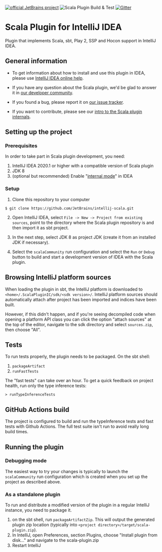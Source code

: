 [![official JetBrains project](https://jb.gg/badges/official.svg)](https://confluence.jetbrains.com/display/ALL/JetBrains+on+GitHub)
![Scala Plugin Build & Test](https://github.com/JetBrains/intellij-scala/workflows/Scala%20Plugin%20Build%20&%20Test/badge.svg)
[![Gitter](https://badges.gitter.im/Join%20Chat.svg)](https://gitter.im/JetBrains/intellij-scala)


# Scala Plugin for IntelliJ IDEA

Plugin that implements Scala, sbt, Play 2, SSP and Hocon support in IntelliJ IDEA.

## General information

- To get information about how to install and use this plugin in IDEA, please
  use [IntelliJ IDEA online help](https://www.jetbrains.com/idea/help/scala.html).

- If you have any question about the Scala plugin, we'd be glad to answer it in [our
  developer community](https://devnet.jetbrains.com/community/idea/scala).

- If you found a bug, please report it on [our issue
  tracker](https://youtrack.jetbrains.com/issues/SCL#newissue).

- If you want to contribute, please see our [intro to the Scala plugin
  internals](https://blog.jetbrains.com/scala/2016/04/21/how-to-contribute-to-intellij-scala-plugin/).

## Setting up the project

### Prerequisites
In order to take part in Scala plugin development, you need:

1. IntelliJ IDEA 2020.1 or higher with a compatible version of Scala plugin
2. JDK 8
3. (optional but recommended) Enable "[internal mode](https://www.jetbrains.org/intellij/sdk/docs/reference_guide/internal_actions/enabling_internal.html)" in IDEA

### Setup

1. Clone this repository to your computer

  ```
  $ git clone https://github.com/JetBrains/intellij-scala.git
  ```

2. Open IntelliJ IDEA, select `File -> New -> Project from existing sources`, point to
the directory where the Scala plugin repository is and then import it as sbt project.

3. In the next step, select JDK 8 as project JDK (create it from an installed JDK if necessary).

5. Select the `scalaCommunity` run configuration and select the `Run` or `Debug` button to build and start a
development version of IDEA with the Scala plugin.

## Browsing IntelliJ platform sources

When loading the plugin in sbt, the IntelliJ platform is downloaded to `<home>/.ScalaPluginIC/sdk/<sdk version>/`. 
IntelliJ platform sources should automatically attach after project has been imported and indices have been built.

However, if this didn't happen, and if you're seeing decompiled code when opening a platform API class you can click
the option "attach sources" at the top of the editor, navigate to the sdk directory and select `sources.zip`,
then choose "All".

## Tests

To run tests properly, the plugin needs to be packaged.
On the sbt shell:

1. `packageArtifact`
2. `runFastTests`

The "fast tests" can take over an hour. To get a quick feedback on project health, run only the type inference tests:

    > runTypeInferenceTests
    
## GitHub Actions build

The project is configured to build and run the typeInference tests and fast tests with Github Actions. The full test suite isn't run to avoid really long build times.

## Running the plugin

### Debugging mode

The easiest way to try your changes is typically to launch the `scalaCommunity` run configuration which is created
when you set up the project as described above.

### As a standalone plugin

To run and distribute a modified version of the plugin in a regular IntelliJ instance, you need to package it.

1. on the sbt shell, run `packageArtifactZip`. This will output the generated plugin zip location
   (typically into `<project directory>/target/scala-plugin.zip`).
2. In IntelliJ, open Preferences, section Plugins, choose "Install plugin from disk..." and navigate to the scala-plugin.zip
3. Restart IntelliJ
